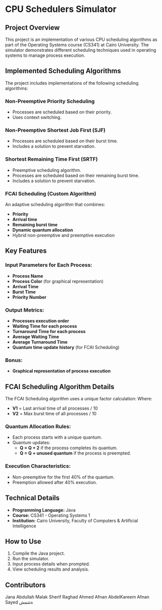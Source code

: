 # CPU Schedulers Simulator

## Project Overview
This project is an implementation of various CPU scheduling algorithms as part of the Operating Systems course (CS341) at Cairo University. The simulator demonstrates different scheduling techniques used in operating systems to manage process execution.

## Implemented Scheduling Algorithms
The project includes implementations of the following scheduling algorithms:

### Non-Preemptive Priority Scheduling
- Processes are scheduled based on their priority.
- Uses context switching.

### Non-Preemptive Shortest Job First (SJF)
- Processes are scheduled based on their burst time.
- Includes a solution to prevent starvation.

### Shortest Remaining Time First (SRTF)
- Preemptive scheduling algorithm.
- Processes are scheduled based on their remaining burst time.
- Includes a solution to prevent starvation.

### FCAI Scheduling (Custom Algorithm)
An adaptive scheduling algorithm that combines:
- **Priority**
- **Arrival time**
- **Remaining burst time**
- **Dynamic quantum allocation**
- Hybrid non-preemptive and preemptive execution

## Key Features
### Input Parameters for Each Process:
- **Process Name**
- **Process Color** (for graphical representation)
- **Arrival Time**
- **Burst Time**
- **Priority Number**

### Output Metrics:
- **Processes execution order**
- **Waiting Time for each process**
- **Turnaround Time for each process**
- **Average Waiting Time**
- **Average Turnaround Time**
- **Quantum time update history** (for FCAI Scheduling)

### Bonus:
- **Graphical representation of process execution**

## FCAI Scheduling Algorithm Details
The FCAI Scheduling algorithm uses a unique factor calculation:
Where:
- **V1** = Last arrival time of all processes / 10
- **V2** = Max burst time of all processes / 10

### Quantum Allocation Rules:
- Each process starts with a unique quantum.
- Quantum updates:
  - **Q = Q + 2** if the process completes its quantum.
  - **Q = Q + unused quantum** if the process is preempted.

### Execution Characteristics:
- Non-preemptive for the first 40% of the quantum.
- Preemption allowed after 40% execution.

## Technical Details
- **Programming Language:** Java
- **Course:** CS341 - Operating Systems 1
- **Institution:** Cairo University, Faculty of Computers & Artificial Intelligence


## How to Use
1. Compile the Java project.
2. Run the simulator.
3. Input process details when prompted.
4. View scheduling results and analysis.


## Contributors
Jana Abdullah
Malak Sherif
Raghad Ahmed
Afnan AbdelKareem
Afnan Sayed
ةشمش

